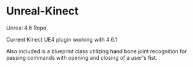 # Unreal-Kinect
Unreal 4.6 Repo

Current Kinect UE4 plugin working with 4.6.1

Also included is a blueprint class utilizing hand bone joint recognition for passing commands with opening and closing of a user's fist.

